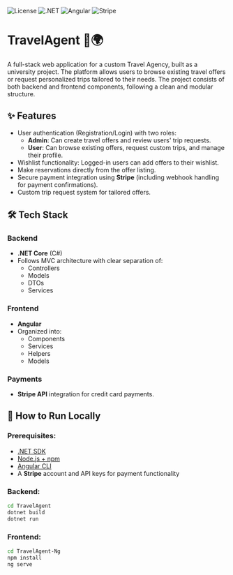 ![License](https://img.shields.io/badge/license-MIT-green)
![.NET](https://img.shields.io/badge/.NET-6.0-blueviolet)
![Angular](https://img.shields.io/badge/Angular-11-red)
![Stripe](https://img.shields.io/badge/Stripe-API-blue)

# TravelAgent 🧳🌍

A full-stack web application for a custom Travel Agency, built as a university project. The platform allows users to browse existing travel offers or request personalized trips tailored to their needs. The project consists of both backend and frontend components, following a clean and modular structure.

## ✨ Features

- User authentication (Registration/Login) with two roles:
  - **Admin**: Can create travel offers and review users' trip requests.
  - **User**: Can browse existing offers, request custom trips, and manage their profile.
- Wishlist functionality: Logged-in users can add offers to their wishlist.
- Make reservations directly from the offer listing.
- Secure payment integration using **Stripe** (including webhook handling for payment confirmations).
- Custom trip request system for tailored offers.

## 🛠️ Tech Stack

### Backend
- **.NET Core** (C#)
- Follows MVC architecture with clear separation of:
  - Controllers
  - Models
  - DTOs
  - Services

### Frontend
- **Angular**
- Organized into:
  - Components
  - Services
  - Helpers
  - Models

### Payments
- **Stripe API** integration for credit card payments.

## 🚀 How to Run Locally

### Prerequisites:
- [.NET SDK](https://dotnet.microsoft.com/download)
- [Node.js + npm](https://nodejs.org/)
- [Angular CLI](https://angular.io/cli)
- A **Stripe** account and API keys for payment functionality

### Backend:
```bash
cd TravelAgent
dotnet build
dotnet run
```

### Frontend:
```bash
cd TravelAgent-Ng
npm install
ng serve
```
